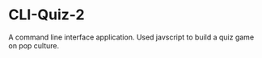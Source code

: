 # CLI-Quiz-2

A command line interface application.
Used javscript to build a quiz game on pop culture.
